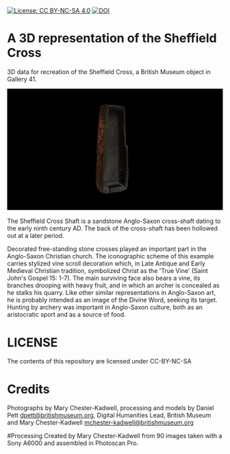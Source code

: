 
[![License: CC BY-NC-SA 4.0](https://img.shields.io/badge/License-CC%20BY--NC--SA%204.0-lightgrey.svg)](http://creativecommons.org/licenses/by-nc-sa/4.0/) 
[![DOI](https://zenodo.org/badge/99087618.svg)](https://zenodo.org/badge/latestdoi/99087618)


# A 3D representation of the Sheffield Cross
3D data for recreation of the Sheffield Cross, a British Museum object in Gallery 41.

![](sheffield_anglo_saxon_cross.gif)

The Sheffield Cross Shaft is a sandstone Anglo-Saxon cross-shaft dating to the early ninth century AD. The back of the cross-shaft has been hollowed out at a later period.

Decorated free-standing stone crosses played an important part in the Anglo-Saxon Christian church. The iconographic scheme of this example carries stylized vine scroll decoration which, in Late Antique and Early Medieval Christian tradition, symbolized Christ as the 'True Vine' (Saint John's Gospel 15: 1-7). The main surviving face also bears a vine, its branches drooping with heavy fruit, and in which an archer is concealed as he stalks his quarry. Like other similar representations in Anglo-Saxon art, he is probably intended as an image of the Divine Word, seeking its target. Hunting by archery was important in Anglo-Saxon culture, both as an aristocratic sport and as a source of food.

# LICENSE
The contents of this repository are licensed under CC-BY-NC-SA

# Credits
Photographs by Mary Chester-Kadwell, processing and models by Daniel Pett <dpett@britishmuseum.org>, Digital Humanities Lead, British Museum and Mary Chester-Kadwell <mchester-kadwell@britishmuseum.org>

#Processing
Created by Mary Chester-Kadwell from 90 images taken with a Sony A6000 and assembled in Photoscan Pro.
